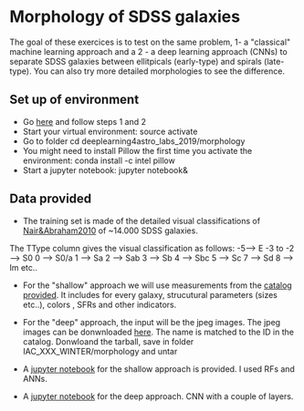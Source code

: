 # Morphology of SDSS galaxies

The goal of these exercices is to test on the same problem, 1- a "classical" machine learning approach and a 2 - a deep learning approach (CNNs) to separate SDSS galaxies between ellitpicals (early-type) and spirals (late-type). You can also try more detailed morphologies to see the difference.

## Set up of environment
- Go [here](https://github.com/ramp-kits/astrophd_tutorial) and follow steps 1 and 2
- Start your virtual environment: source activate 
- Go to folder cd deeplearning4astro_labs_2019/morphology
- You might need to install Pillow the first time you activate the environment: conda install -c intel pillow
- Start a jupyter notebook: jupyter notebook&


## Data provided
- The training set is made of the detailed visual classifications of [Nair&Abraham2010](http://adsabs.harvard.edu/abs/2010ApJS..186..427N) of ~14.000 SDSS galaxies. 

The TType column gives the visual classification as follows:
-5--> E
-3 to -2 --> S0
0 --> S0/a
1 --> Sa
2 --> Sab
3 --> Sb
4 --> Sbc
5 --> Sc
7 --> Sd
8 --> Im etc..

- For the "shallow" approach we will use measurements from the [catalog provided](Nair_Abraham_cat.fit). It includes for every galaxy, strucutural parameters (sizes etc..), colors , SFRs and other indicators. 

- For the "deep" approach, the input will be the jpeg images. The jpeg images can be donwnloaded [here](https://drive.google.com/drive/folders/1ufj6ATroZ3emBbSQfQhcL_6W87EPgTaS?usp=sharing). The name is  matched to the ID in the catalog. Donwloand the tarball, save in folder IAC_XXX_WINTER/morphology and untar

- A [jupyter notebook](morph_classical_ML.ipynb) for the shallow approach is provided. I used RFs and ANNs.

- A [jupyter notebook](Nair_Sab_deep.ipynb) for the deep approach. CNN with a couple of layers.

